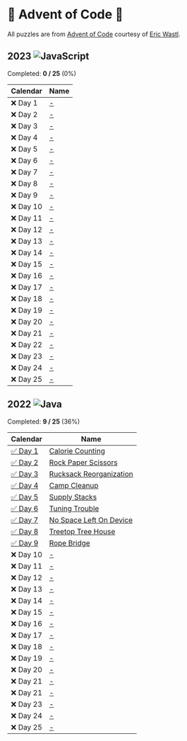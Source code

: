 # :christmas_tree: Advent of Code :christmas_tree:

All puzzles are from [Advent of Code](https://adventofcode.com/) courtesy of [Eric Wastl](http://was.tl/).

## 2023 ![JavaScript](	https://img.shields.io/badge/JavaScript-323330?style=for-the-badge&logo=javascript&logoColor=F7DF1E)

Completed: **0 / 25** (0%)

| Calendar | Name                                      |
|----------|-------------------------------------------|
| ❌ Day 1  | [-](https://adventofcode.com/2023/day/1)  |
| ❌ Day 2  | [-](https://adventofcode.com/2023/day/2)  |
| ❌ Day 3  | [-](https://adventofcode.com/2023/day/3)  |
| ❌ Day 4  | [-](https://adventofcode.com/2023/day/4)  |
| ❌ Day 5  | [-](https://adventofcode.com/2023/day/5)  |
| ❌ Day 6  | [-](https://adventofcode.com/2023/day/6)  |
| ❌ Day 7  | [-](https://adventofcode.com/2023/day/7)  |
| ❌ Day 8  | [-](https://adventofcode.com/2023/day/8)  |
| ❌ Day 9  | [-](https://adventofcode.com/2023/day/9)  |
| ❌ Day 10 | [-](https://adventofcode.com/2023/day/10) |
| ❌ Day 11 | [-](https://adventofcode.com/2023/day/11) |
| ❌ Day 12 | [-](https://adventofcode.com/2023/day/12) |
| ❌ Day 13 | [-](https://adventofcode.com/2023/day/13) |
| ❌ Day 14 | [-](https://adventofcode.com/2023/day/14) |
| ❌ Day 15 | [-](https://adventofcode.com/2023/day/15) |
| ❌ Day 16 | [-](https://adventofcode.com/2023/day/16) |
| ❌ Day 17 | [-](https://adventofcode.com/2023/day/17) |
| ❌ Day 18 | [-](https://adventofcode.com/2023/day/18) |
| ❌ Day 19 | [-](https://adventofcode.com/2023/day/19) |
| ❌ Day 20 | [-](https://adventofcode.com/2023/day/20) |
| ❌ Day 21 | [-](https://adventofcode.com/2023/day/21) |
| ❌ Day 22 | [-](https://adventofcode.com/2023/day/22) |
| ❌ Day 23 | [-](https://adventofcode.com/2023/day/23) |
| ❌ Day 24 | [-](https://adventofcode.com/2023/day/24) |
| ❌ Day 25 | [-](https://adventofcode.com/2023/day/25) |

## 2022 ![Java](https://img.shields.io/badge/Java-ED8B00?style=for-the-badge&logo=openjdk&logoColor=white)

Completed: **9 / 25** (36%)

| Calendar            | Name                                                           |
|---------------------|----------------------------------------------------------------|
| [✅ Day 1](2022/01/) | [Calorie Counting](https://adventofcode.com/2022/day/1)        |
| [✅ Day 2](2022/01/) | [Rock Paper Scissors](https://adventofcode.com/2022/day/2)     |
| [✅ Day 3](2022/01/) | [Rucksack Reorganization](https://adventofcode.com/2022/day/3) |
| [✅ Day 4](2022/04/) | [Camp Cleanup](https://adventofcode.com/2022/day/4)            |
| [✅ Day 5](2022/05/) | [Supply Stacks](https://adventofcode.com/2022/day/5)           |
| [✅ Day 6](2022/06/) | [Tuning Trouble](https://adventofcode.com/2022/day/6)          |
| [✅ Day 7](2022/07/) | [No Space Left On Device](https://adventofcode.com/2022/day/7) |
| [✅ Day 8](2022/08/) | [Treetop Tree House](https://adventofcode.com/2022/day/8)      |
| [✅ Day 9](2022/09/) | [Rope Bridge](https://adventofcode.com/2022/day/9)             |
| ❌ Day 10            | [-](https://adventofcode.com/2022/day/10)                      |
| ❌ Day 11            | [-](https://adventofcode.com/2022/day/11)                      |
| ❌ Day 12            | [-](https://adventofcode.com/2022/day/12)                      |
| ❌ Day 13            | [-](https://adventofcode.com/2022/day/13)                      |
| ❌ Day 14            | [-](https://adventofcode.com/2022/day/14)                      |
| ❌ Day 15            | [-](https://adventofcode.com/2022/day/15)                      |
| ❌ Day 16            | [-](https://adventofcode.com/2022/day/16)                      |
| ❌ Day 17            | [-](https://adventofcode.com/2022/day/17)                      |
| ❌ Day 18            | [-](https://adventofcode.com/2022/day/18)                      |
| ❌ Day 19            | [-](https://adventofcode.com/2022/day/19)                      |
| ❌ Day 20            | [-](https://adventofcode.com/2022/day/20)                      |
| ❌ Day 21            | [-](https://adventofcode.com/2022/day/21)                      |
| ❌ Day 21            | [-](https://adventofcode.com/2022/day/22)                      |
| ❌ Day 23            | [-](https://adventofcode.com/2022/day/23)                      |
| ❌ Day 24            | [-](https://adventofcode.com/2022/day/24)                      |
| ❌ Day 25            | [-](https://adventofcode.com/2022/day/25)                      |
